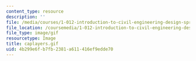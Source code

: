 ```yaml
---
content_type: resource
description: ''
file: /media/courses/1-012-introduction-to-civil-engineering-design-spring-2002/4b299e6fb7fb2381a611416ef9edde70_caplayers.gif
file_location: /coursemedia/1-012-introduction-to-civil-engineering-design-spring-2002/4b299e6fb7fb2381a611416ef9edde70_caplayers.gif
file_type: image/gif
resourcetype: Image
title: caplayers.gif
uid: 4b299e6f-b7fb-2381-a611-416ef9edde70
---
```

